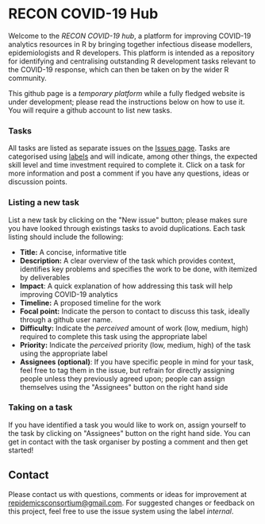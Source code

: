# RECON COVID-19 Hub

Welcome to the *RECON COVID-19 hub*, a platform for improving COVID-19 analytics
resources in R by bringing together infectious disease modellers,
epidemiologists and R developers. This platform is intended as a repository
for identifying and centralising outstanding R development tasks relevant to the
COVID-19 response, which can then be taken on by the wider R community.

This github page is a *temporary platform* while a fully fledged website is under
development; please read the instructions below on how to use it. You will
require a github account to list new tasks.

### Tasks
All tasks are listed as separate issues on
the [Issues page](https://github.com/reconhub/covid19hub/issues). Tasks are
categorised using [labels](https://github.com/reconhub/covid19hub/labels) and 
will indicate, among other things, the expected skill level and time investment 
required to complete it. Click on a task for more information and post a 
comment if you have any questions, ideas or discussion points.

### Listing a new task
List a new task by clicking on the "New issue" button; please makes sure you
have looked through existings tasks to avoid duplications. Each task listing
should include the following: 

* **Title:** A concise, informative title
* **Description:** A clear overview of the task which provides context,
  identifies key problems and specifies the work to be done, with itemized by 
  deliverables
* **Impact**: A quick explanation of how addressing this task will help improving COVID-19 
  analytics
* **Timeline:** A proposed timeline for the work
* **Focal point:** Indicate the person to contact to discuss this task, ideally through a 
  github user name.
* **Difficulty:** Indicate the *perceived* amount of work (low, medium, high) required to
  complete this task using the appropriate label
* **Priority:** Indicate the *perceived* priority (low, medium, high) of the task using 
  the appropriate label
* **Assignees (optional)**: If you have specific people in mind for your task, feel free to 
  tag them in the issue, but refrain for directly assigning people unless they previously 
  agreed upon; people can assign themselves using the "Assignees" button on the right hand
  side


### Taking on a task
If you have identified a task you would like to work on, assign yourself to the
task by clicking on "Assignees" button on the right hand side. You can get in
contact with the task organiser by posting a comment and then get started!


## Contact
Please contact us with questions, comments or ideas for improvement at
repidemicsconsortium@gmail.com. For suggested changes or feedback on this 
project, feel free to use the issue system using the label *internal*.


